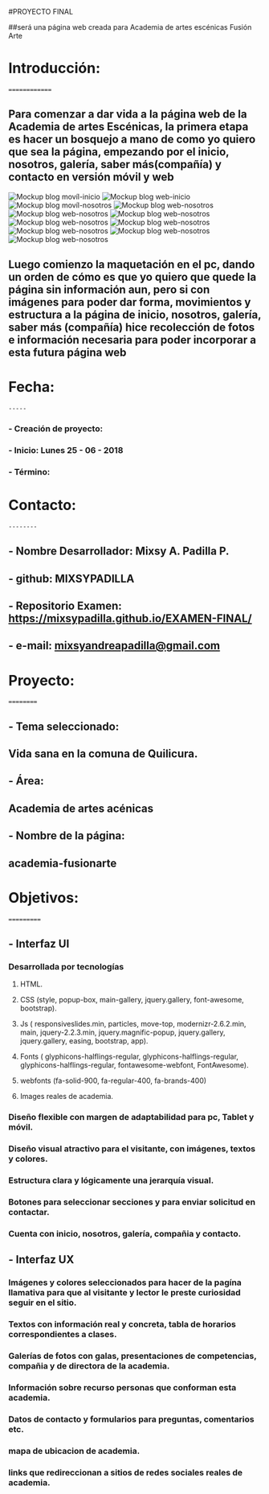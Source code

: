 ﻿#PROYECTO FINAL

##será una página web creada para Academia de artes escénicas Fusión Arte

#  Introducción:
    ============
## Para comenzar a dar vida a la página web de la Academia de artes Escénicas, la primera etapa es hacer un bosquejo a mano de como yo quiero que sea la página, empezando por el inicio, nosotros, galería, saber más(compañía) y contacto en versión móvil y web
![Mockup blog movíl-inicio](images/con1movil.jpg)
![Mockup blog web-inicio](images/con1web.jpg)
![Mockup blog movíl-nosotros](images/noso2movil.jpg)
![Mockup blog web-nosotros](images/noso2web.jpg)
![Mockup blog web-nosotros](images/noso2web.jpg)
![Mockup blog web-nosotros](images/gale3movil.jpg)
![Mockup blog web-nosotros](images/gale3web.jpg)
![Mockup blog web-nosotros](images/maquetacion-sabermas_movil.jpg)
![Mockup blog web-nosotros](images/maquetacion-sabermas_web.jpg)
![Mockup blog web-nosotros](images/maquetacion-contacto-movil.jpg)
![Mockup blog web-nosotros](images/maquetacion-contacto-web.jpg)

## Luego comienzo la maquetación en el pc, dando un orden de cómo es que yo quiero que quede la página sin información aun, pero si con imágenes para poder dar forma, movimientos y estructura a la página de inicio, nosotros, galería, saber más (compañía) hice recolección de fotos e información necesaria para poder incorporar a esta futura página web

# Fecha:
    -----
### - Creación de proyecto:
### - Inicio:  Lunes 25 - 06 - 2018
### - Término:

#  Contacto:
    --------
## - Nombre Desarrollador: Mixsy A. Padilla P.
## - github: MIXSYPADILLA
## - Repositorio Examen: https://mixsypadilla.github.io/EXAMEN-FINAL/
## - e-mail: mixsyandreapadilla@gmail.com 


#  Proyecto:
    ========

## - Tema seleccionado:
##   Vida sana en la comuna de Quilicura.
## - Área:
##   Academia de artes acénicas
## - Nombre de la página:
##   academia-fusionarte

#  Objetivos:
    =========

## - Interfaz UI
###  Desarrollada por tecnologías  

1. HTML.

2. CSS (style, popup-box, main-gallery, jquery.gallery, font-awesome, bootstrap).

3. Js ( responsiveslides.min, particles, move-top, modernizr-2.6.2.min, main, jquery-2.2.3.min, jquery.magnific-popup, jquery.gallery, jquery.gallery, easing, bootstrap, app).

4. Fonts ( glyphicons-halflings-regular, glyphicons-halflings-regular, glyphicons-halflings-regular, fontawesome-webfont, FontAwesome).

5. webfonts (fa-solid-900, fa-regular-400, fa-brands-400)

5. Images reales de academia.

###  Diseño flexible con margen de adaptabilidad para pc, Tablet y móvil.
###  Diseño visual atractivo para el visitante, con imágenes, textos y colores.
###  Estructura clara y lógicamente una jerarquía visual.
###  Botones para seleccionar secciones y para enviar solicitud en contactar.
###  Cuenta con inicio, nosotros, galería, compañia y contacto.

## - Interfaz UX
###  Imágenes y colores seleccionados para hacer de la pagína llamativa para que al visitante y lector le preste curiosidad seguir en el sitio.
###  Textos con información real y concreta, tabla de horarios correspondientes a clases.
###  Galerías de fotos con galas, presentaciones de competencias, compañia y de directora de la academia.
###  Información sobre recurso personas que conforman esta academia.
###  Datos de contacto y formularios para preguntas, comentarios etc.
### mapa de ubicacion de academia.
### links que redireccionan a sitios de redes sociales reales de academia.
